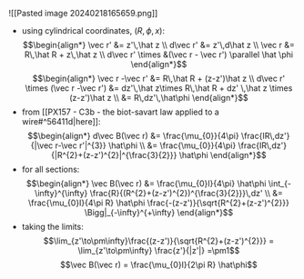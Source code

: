 ![[Pasted image 20240218165659.png]] 
- using cylindrical coordinates, $(R,\phi,x):$ $$\begin{align*}
		\vec r' &= z'\,\hat z \\
		d\vec r' &= z'\,d\hat z \\
		\vec r &= R\,\hat R + z\,\hat z \\
		d\vec r' \times &(\vec r - \vec r') \parallel \hat \phi
\end{align*}$$
$$\begin{align*}
	\vec r -\vec r' &= R\,\hat R + (z-z')\hat z \\
	d\vec r' \times (\vec r -\vec r') &= dz'\,\hat z\times R\,\hat R + dz' \,\hat z \times (z-z')\hat z \\
	&= R\,dz'\,\hat\phi
\end{align*}$$
- from [[PX157 - C3b - the biot-savart law applied to a wire#^56411d|here]]: $$\begin{align*}
	d\vec B(\vec r) &= \frac{\mu_{0}}{4\pi} \frac{IR\,dz'}{|\vec r-\vec r'|^{3}} \hat\phi \\
	&= \frac{\mu_{0}}{4\pi} \frac{IR\,dz'}{|R^{2}+(z-z')^{2}|^{\frac{3}{2}}} \hat\phi
\end{align*}$$
- for all sections: $$\begin{align*}
	\vec B(\vec r) &= \frac{\mu_{0}I}{4\pi} \hat\phi \int_{-\infty}^{\infty} \frac{R}{(R^{2}+(z-z')^{2})^{\frac{3}{2}}}\,dz' \\
	&= \frac{\mu_{0}I}{4\pi R} \hat\phi \frac{-(z-z')}{\sqrt{R^{2}+(z-z')^{2}}} \Bigg|_{-\infty}^{+\infty}
\end{align*}$$
- taking the limits: $$\lim_{z'\to\pm\infty}\frac{(z-z')}{\sqrt{R^{2}+(z-z')^{2}}} = \lim_{z'\to\pm\infty} \frac{z'}{|z'|} =\pm1$$
$$\vec B(\vec r) = \frac{\mu_{0}I}{2\pi R} \hat\phi$$

